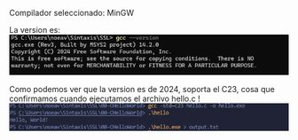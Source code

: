 Compilador seleccionado: MinGW

La version es:
![alt text](image.png)

Como podemos ver que la version es de 2024, soporta el C23, cosa que confirmamos cuando ejecutamos el archivo hello.c
!![alt text](image-1.png)